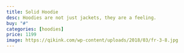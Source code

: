 ```yaml
---
title: Solid Hoodie
desc: Hoodies are not just jackets, they are a feeling.
buy: "#"
categories: [hoodies]
price: 1199
image: https://qikink.com/wp-content/uploads/2018/03/fr-3-8.jpg
---
```

